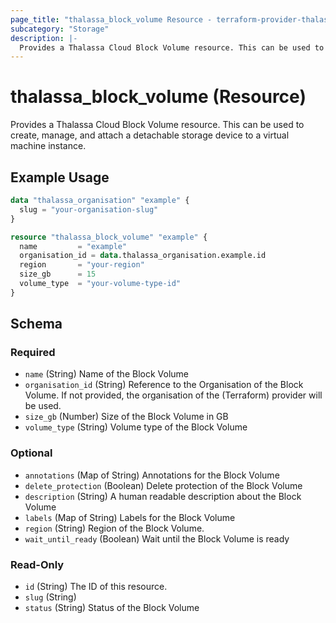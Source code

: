 ```yaml
---
page_title: "thalassa_block_volume Resource - terraform-provider-thalassa"
subcategory: "Storage"
description: |-
  Provides a Thalassa Cloud Block Volume resource. This can be used to create, manage, and attach a detachable storage device to a virtual machine instance.
---
```


# thalassa_block_volume (Resource)

Provides a Thalassa Cloud Block Volume resource. This can be used to create, manage, and attach a detachable storage device to a virtual machine instance.

## Example Usage

```terraform
data "thalassa_organisation" "example" {
  slug = "your-organisation-slug"
}

resource "thalassa_block_volume" "example" {
  name         = "example"
  organisation_id = data.thalassa_organisation.example.id
  region       = "your-region"
  size_gb      = 15
  volume_type  = "your-volume-type-id"
}
```
<!-- schema generated by tfplugindocs -->
## Schema

### Required

- `name` (String) Name of the Block Volume
- `organisation_id` (String) Reference to the Organisation of the Block Volume. If not provided, the organisation of the (Terraform) provider will be used.
- `size_gb` (Number) Size of the Block Volume in GB
- `volume_type` (String) Volume type of the Block Volume

### Optional

- `annotations` (Map of String) Annotations for the Block Volume
- `delete_protection` (Boolean) Delete protection of the Block Volume
- `description` (String) A human readable description about the Block Volume
- `labels` (Map of String) Labels for the Block Volume
- `region` (String) Region of the Block Volume.
- `wait_until_ready` (Boolean) Wait until the Block Volume is ready

### Read-Only

- `id` (String) The ID of this resource.
- `slug` (String)
- `status` (String) Status of the Block Volume


